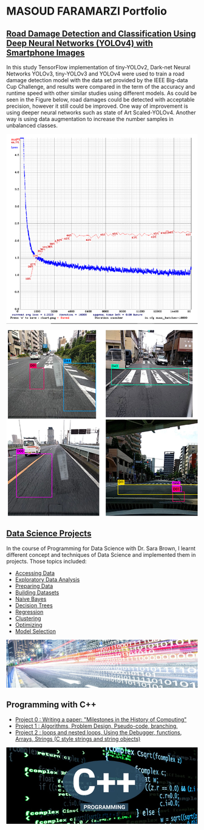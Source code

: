 # MASOUD FARAMARZI Portfolio

## [Road Damage Detection and Classification Using Deep Neural Networks (YOLOv4) with Smartphone Images](https://www.researchgate.net/profile/M_Faramarzi/publication/342179672_Road_Damage_Detection_and_Classification_Using_Deep_Neural_Networks_YOLOv4_with_Smartphone_Images/links/5f15fe754585151299ab4f38/Road-Damage-Detection-and-Classification-Using-Deep-Neural-Networks-YOLOv4-with-Smartphone-Images.pdf)

In this study TensorFlow implementation of tiny-YOLOv2, Dark-net Neural Networks YOLOv3, tiny-YOLOv3 and YOLOv4 were used to train a road damage detection model with the data set provided by the IEEE Big-data Cup Challenge, and results were compared in the term of the accuracy and runtime speed with other similar studies using different models.
As could be seen in the Figure below, road damages could be detected with acceptable precision, however it still could be improved. One way of improvement is using deeper neural networks such as state of Art Scaled-YOLOv4. Another way is using data augmentation to increase the number samples in unbalanced classes.

![mAP and Loss vs Iterations (Tiny-YOLOv3)](/Images/Training.PNG)

![Object Detection Using Trained YOLOv3](/Images/ROAD.PNG)


## [Data Science Projects](https://github.com/mfaramarzi/Data_Science_Projects)
In the course of Programming for Data Science with Dr. Sara Brown, I learnt different concept and techniques of Data Science and implemented them in projects. Those topics included:

* [Accessing Data](https://github.com/mfaramarzi/Data_Science_Projects/tree/main/02-accessing-data-mfaramarzi-main/02-accessing-data-mfaramarzi-main)
* [Exploratory Data Analysis](https://github.com/mfaramarzi/Data_Science_Projects/tree/main/03-exploratory-data-analysis-mfaramarzi-main/03-exploratory-data-analysis-mfaramarzi-main)
* [Preparing Data]()
* [Building Datasets]()
* [Naive Bayes](https://github.com/mfaramarzi/Data_Science_Projects/tree/main/06-naive-bayes-main/06-naive-bayes-main)
* [Decision Trees](https://github.com/mfaramarzi/Data_Science_Projects/tree/main/07-decision-trees-mfaramarzi-main/07-decision-trees-mfaramarzi-main)
* [Regression](https://github.com/mfaramarzi/Data_Science_Projects/tree/main/08-regression-mfaramarzi-main/08-regression-mfaramarzi-main)
* [Clustering](https://github.com/mfaramarzi/Data_Science_Projects/tree/main/09-clustering-mfaramarzi-main/09-clustering-mfaramarzi-main)
* [Optimizing](https://github.com/mfaramarzi/Data_Science_Projects/tree/main/10-optimizing-models-mfaramarzi-main/10-optimizing-models-mfaramarzi-main)
* [Model Selection](https://github.com/mfaramarzi/Data_Science_Projects/tree/main/11-model-selection-mfaramarzi-main/11-model-selection-mfaramarzi-main)

![](/Images/DS.jpg)

## Programming with C++
* [Project 0 : Writing a paper: "Milestones in the History of Computing"](https://github.com/mfaramarzi/Programming_with_C-/blob/main/Assignment_0/CSC211_-_Assignment_0__1_.pdf)
* [Project 1 : Algorithms, Problem Design, Pseudo-code, branching,](https://github.com/mfaramarzi/Programming_with_C-/tree/main/Assignment_1)
* [Project 2 : loops and nested loops, Using the Debugger, functions, Arrays, Strings (C style strings and string objects) ](https://github.com/mfaramarzi/Programming_with_C-/tree/main/assignment2)

![](/Images/CPP.jpg)
